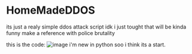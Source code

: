 # HomeMadeDDOS
its just a realy simple ddos attack script
idk i just tought that will be kinda funny make a reference with police brutality

this is the code:
![image](https://user-images.githubusercontent.com/74804802/230760583-8a89404a-56ec-40a3-9356-3a5f231922b6.png)
i'm new in python soo i think its a start.
